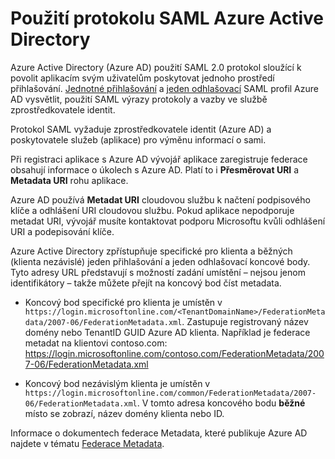 <properties
    pageTitle="Odkaz protokol Azure AD SAML | Microsoft Azure"
    description="Tento článek obsahuje přehled jednotného přihlašování a jeden SAML Sign-Out profilů v Azure Active Directory."
    services="active-directory"
    documentationCenter=".net"
    authors="priyamohanram"
    manager="mbaldwin"
    editor=""/>

<tags
    ms.service="active-directory"
    ms.workload="identity"
    ms.tgt_pltfrm="na"
    ms.devlang="na"
    ms.topic="article"
    ms.date="06/23/2016"
    ms.author="priyamo"/>


# <a name="how-azure-active-directory-uses-the-saml-protocol"></a>Použití protokolu SAML Azure Active Directory

Azure Active Directory (Azure AD) použití SAML 2.0 protokol sloužící k povolit aplikacím svým uživatelům poskytovat jednoho prostředí přihlašování. [Jednotné přihlašování](active-directory-single-sign-on-protocol-reference.md) a [jeden odhlašovací](active-directory-single-sign-out-protocol-reference.md) SAML profil Azure AD vysvětlit, použití SAML výrazy protokoly a vazby ve službě zprostředkovatele identit.

Protokol SAML vyžaduje zprostředkovatele identit (Azure AD) a poskytovatele služeb (aplikace) pro výměnu informací o sami.

Při registraci aplikace s Azure AD vývojář aplikace zaregistruje federace obsahují informace o úkolech s Azure AD. Platí to i **Přesměrovat URI** a **Metadata URI** rohu aplikace.

Azure AD používá **Metadat URI** cloudovou službu k načtení podpisového klíče a odhlášení URI cloudovou službu. Pokud aplikace nepodporuje metadat URI, vývojář musíte kontaktovat podporu Microsoftu kvůli odhlášení URI a podepisování klíče.

Azure Active Directory zpřístupňuje specifické pro klienta a běžných (klienta nezávislé) jeden přihlašování a jeden odhlašovací koncové body. Tyto adresy URL představují s možností zadání umístění – nejsou jenom identifikátory – takže můžete přejít na koncový bod číst metadata.

 - Koncový bod specifické pro klienta je umístěn v `https://login.microsoftonline.com/<TenantDomainName>/FederationMetadata/2007-06/FederationMetadata.xml`.  <TenantDomainName> Zastupuje registrovaný název domény nebo TenantID GUID Azure AD klienta. Například je federace metadat na klientovi contoso.com: https://login.microsoftonline.com/contoso.com/FederationMetadata/2007-06/FederationMetadata.xml

- Koncový bod nezávislým klienta je umístěn v `https://login.microsoftonline.com/common/FederationMetadata/2007-06/FederationMetadata.xml`. V tomto adresa koncového bodu **běžné** místo se zobrazí, název domény klienta nebo ID.

Informace o dokumentech federace Metadata, které publikuje Azure AD najdete v tématu [Federace Metadata](active-directory-federation-metadata.md).

